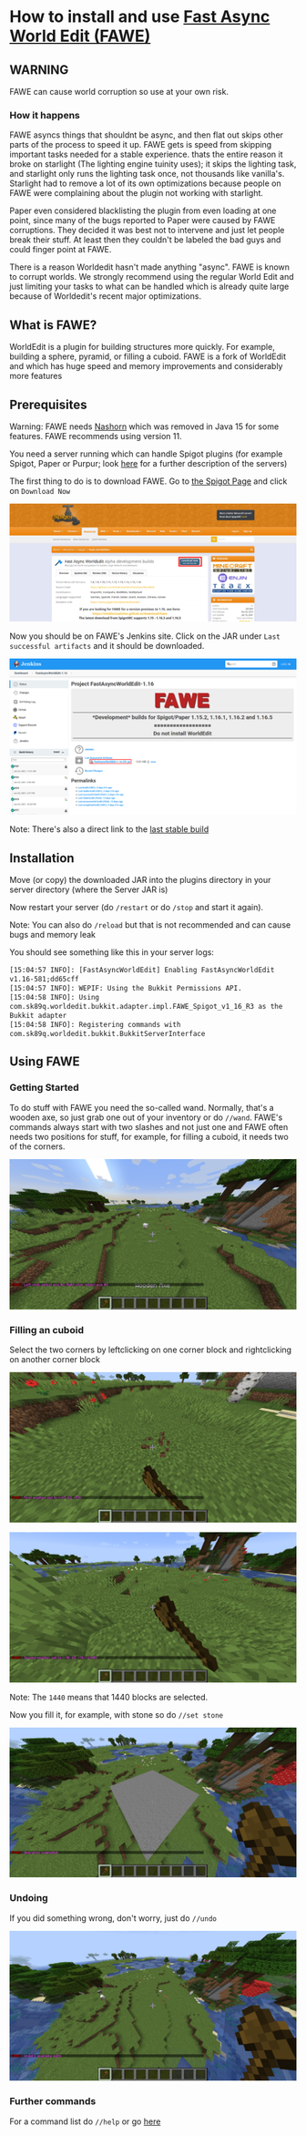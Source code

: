 # How to install and use [Fast Async World Edit (FAWE)](https://www.spigotmc.org/resources/fast-async-worldedit.13932/)

## WARNING

FAWE can cause world corruption so use at your own risk.

### How it happens

FAWE asyncs things that shouldnt be async, and then flat out skips other parts of the process to speed it up. FAWE gets is speed from skipping important tasks needed for a stable experience. thats the entire reason it broke on starlight (The lighting engine tuinity uses); it skips the lighting task, and starlight only runs the lighting task once, not thousands like vanilla's. Starlight had to remove a lot of its own optimizations because people on FAWE were complaining about the plugin not working with starlight.

Paper even considered blacklisting the plugin from even loading at one point, since many of the bugs reported to Paper were caused by FAWE corruptions. They decided it was best not to intervene and just let people break their stuff. At least then they couldn't be labeled the bad guys and could finger point at FAWE.

There is a reason Worldedit hasn't made anything "async". FAWE is known to corrupt worlds. We strongly recommend using the regular World Edit and just limiting your tasks to what can be handled which is already quite large because of Worldedit's recent major optimizations.

## What is FAWE?

WorldEdit is a plugin for building structures more quickly. For example, building a sphere, pyramid, or filling a cuboid. FAWE is a fork of WorldEdit and which has huge speed and memory improvements and considerably more features

## Prerequisites

Warning: FAWE needs [Nashorn](https://openjdk.java.net/projects/nashorn/) which was removed in Java 15 for some features. FAWE recommends using version 11.

You need a server running which can handle Spigot plugins (for example Spigot, Paper or Purpur; look [here](../../../info/en_us/SERVER_JARS.md) for a further description of the servers)

The first thing to do is to download FAWE. Go to [the Spigot Page](https://www.spigotmc.org/resources/fast-async-worldedit.13932/) and click on `Download Now`

[![Image of the Spigot Page](../../../resources/PLUGINS/FAWE/FAWE_SPIGOT.png)](https://www.spigotmc.org/resources/fast-async-worldedit.13932/)

Now you should be on FAWE's Jenkins site. Click on the JAR under `Last successful artifacts` and it should be downloaded.

[![Image of the Jenkins site](../../../resources/PLUGINS/FAWE/FAWE_JENKINS.png)](https://ci.athion.net/job/FastAsyncWorldEdit-1.16/)

Note: There's also a direct link to the [last stable build](https://ci.athion.net/job/FastAsyncWorldEdit-1.16/lastStableBuild/)

## Installation

Move (or copy) the downloaded JAR into the plugins directory in your server directory (where the Server JAR is)

Now restart your server (do `/restart` or do `/stop` and start it again).

Note: You can also do `/reload` but that is not recommended and can cause bugs and memory leak

You should see something like this in your server logs:

```
[15:04:57 INFO]: [FastAsyncWorldEdit] Enabling FastAsyncWorldEdit v1.16-581;dd65cff
[15:04:57 INFO]: WEPIF: Using the Bukkit Permissions API.
[15:04:58 INFO]: Using com.sk89q.worldedit.bukkit.adapter.impl.FAWE_Spigot_v1_16_R3 as the Bukkit adapter
[15:04:58 INFO]: Registering commands with com.sk89q.worldedit.bukkit.BukkitServerInterface
```

## Using FAWE

### Getting Started

To do stuff with FAWE you need the so-called wand. Normally, that's a wooden axe, so just grab one out of your inventory or do `//wand`. FAWE's commands always start with two slashes and not just one and FAWE often needs two positions for stuff, for example, for filling a cuboid, it needs two of the corners.

![The result of //wand](../../../resources/PLUGINS/FAWE/FAWE_WAND.png)

### Filling an cuboid

Select the two corners by leftclicking on one corner block and rightclicking on another corner block

![Corner 1](../../../resources/PLUGINS/FAWE/FAWE_CORNER1.png)

![Corner 2](../../../resources/PLUGINS/FAWE/FAWE_CORNER2.png)

Note: The `1440` means that 1440 blocks are selected.

Now you fill it, for example, with stone so do `//set stone`


![The result of //set stone](../../../resources/PLUGINS/FAWE/FAWE_SET_STONE.png)
### Undoing

If you did something wrong, don't worry, just do `//undo`

![The result of //undo](../../../resources/PLUGINS/FAWE/FAWE_UNDO.png)

### Further commands
For a command list do `//help` or go [here](https://wiki.intellectualsites.com/FastAsyncWorldEdit/Commands)
